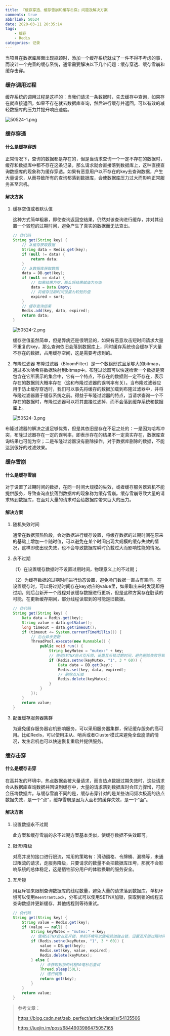 ```yaml
---
title: 『缓存穿透、缓存雪崩和缓存击穿』问题及解决方案
comments: true
abbrlink: 50524
date: 2020-03-11 20:35:14
tags: 
	- 缓存
	- Redis
categories: 记录
---
```


当项目在数据库层面出现瓶颈时，添加一个缓存系统就成了一件不得不考虑的事，而设计一个完善的缓存系统，通常需要解决以下几个问题：缓存穿透、缓存雪崩和缓存击穿。

<!--more-->

### 缓存调用过程

缓存系统的调用过程是这样的：当我们请求一条数据时，先去缓存中查询，如果存在就直接返回，如果不存在就去数据库查询，然后进行缓存并返回，可以有效的减轻数据库的压力并提升响应速度。

![50524-1.png](https://i.loli.net/2020/08/19/oUZGJqEHtsuTRv2.png)

### 缓存穿透

#### 什么是缓存穿透

正常情况下，查询的数据都是存在的，但是当请求查询一个一定不存在的数据时，缓存和数据库中都不存在这条记录，那么请求就会直接落到数据库上，这种直接查询数据库的现象称为缓存穿透。如果有恶意用户以不存在的key去查询数据，产生大量请求，从而导致所有的查询都落到数据库，会使数据库压力过大而影响正常服务甚至宕机。

#### 解决方案

1. 缓存空值或者默认值

   这种方式简单粗暴，即使查询返回空结果，仍然对该查询进行缓存，并对其设置一个较短的过期时间，避免产生了真实的数据而无法查出。

   ```java
   // 伪代码
   String get(String key) {
       // 从缓存获取数据
       String data = Redis.get(key);
       if (null != data) {
           return data;
       }
       // 从数据库获取数据
       data = DB.get(key);
       if (null == data) {
           // 如果结果为空，那么将结果赋值为空值
           data = Data.Empty;
           // 将缓存过期时间设置为较短的值
           expired = sort;
       }
       // 缓存查询结果
       Redis.add(key, data, expired);
       return data;
   }
   ```

   ![50524-2.png](https://i.loli.net/2020/08/19/ej3OYuFHgrmXSWd.png)

   缓存空值虽然简单，但是弊病还是很明显的，如果有恶意攻击短时间请求大量不重复的key，那么查询依旧会落到数据库上，同时缓存系统也会缓存下大量不存在的数据，占用缓存空间，这是需要考虑到的。

2. 布隆过滤器
    布隆过滤器（BloomFilter）是一个数组形式且足够大的bitmap，通过多次哈希将数据映射到bitmap中。布隆过滤器可以快速检索一个数据是否包含在它所表示的集合中，它有一个特点，不存在的数据则一定不存在，表示存在的数据则大概率存在（这和布隆过滤器的误判率有关）。当布隆过滤器应用于防止缓存穿透时，我们可以事先将缓存的数据加载到布隆过滤器中，并将布隆过滤器置于缓存系统之前。得益于布隆过滤器的特点，当请求查询一个不存在的数据时，布隆过滤器可以将其直接过滤掉，而不会落到缓存系统和数据库上。
    
    ![50524-3.png](https://i.loli.net/2020/08/19/J348OIs7rLNgbjq.png)

布隆过滤器的解决之道足够优秀，但是其依旧是存在不足之处的：一是因为哈希冲突，布隆过滤器存在一定的误判率，即表示存在的结果不一定真实存在，数据库查询结果也可能为空；二是布隆过滤器没有删除操作，对于数据库删除的数据，不能达到很好的过滤效果。

### 缓存雪崩

#### 什么是缓存雪崩

对于设置了过期时间的数据，在同一时间大规模的失效，或者缓存服务器宕机不能提供服务，导致查询直接落到数据库的现象称为缓存雪崩。缓存雪崩导致大量的请求转到数据库，在面对大量的请求时会给数据库带来巨大的压力。

#### 解决方案

1. 随机失效时间

   通常在数据预热阶段，会对数据进行缓存设置，将缓存数据的过期时间在原来的基础上增加一个随时值，可以避免在某个时间出现大规模的缓存失效的情况，这样即使出现失效，也不会导致数据库瞬时负载过大而影响性能的情况。

2. 永不过期

   （1）在设置缓存数据时不设置过期时间，物理意义上的不过期；

   （2）为缓存数据的过期时间进行动态设置，避免冷门数据一直占有空间。在设置缓存时，可以将过期时间存在key对应的value里，如果取出来时发现即将过期，则后台新开一个线程对该缓存数据进行更新，但是这种方案存在脏读的可能，在更新缓存期间，部分线程读取到的可能是旧数据。
   
   ```java
   // 伪代码
   String get(String key) {
       Data data = Redis.get(key);
       String value = data.getValue();
       long timeout = data.getTimeout();
       if (timeout <= System.currentTimeMillis()) {
           // 后台异步更新
           ThreadPool.execute(new Runnable() {
               public void run() {
                   String keyMutex = "mutex:" + key;
                   // 使用SETNX抢占互斥锁，设置互斥锁过期时间，避免删除失败导致锁无法释放
                   if (Redis.setnx(keyMutex, "1", 3 * 60)) {
                       Data data = DB.get(key);
                       Redis.set(key, data, expired);
                       // 删除互斥锁
                       Redis.delete(keyMutex);
                   }
               }
           });
       }
       return value;
   }
   ```
   
3. 配置缓存服务器集群

   为避免缓存服务器宕机影响服务，可以采用服务器集群，保证缓存服务的高可用。比如Redis，可以使用主从、哨兵或者Cluster模式来避免全盘崩溃的情况，发生宕机也可以快速恢复重启并提供服务。

### 缓存击穿

#### 什么是缓存击穿

在高并发的环境中，热点数据会被大量请求，而当热点数据过期失效时，这些请求会从数据库查询数据并回设到缓存中，大量的请求落到数据库时会压力骤增，可能会压垮数据库。与缓存雪崩不同的是，缓存击穿针对的是某些访问频次极高的热点数据失效，是一个“点”，缓存雪崩是因为大面积的缓存失效，是一个“面”。

#### 解决方案

1. 设置数据永不过期

   此方案和缓存雪崩的永不过期方案基本类似，使缓存数据不失效即可。
   
2. 限流/降级

   对高并发的接口进行限流，常用的策略有：滑动窗格、令牌桶、漏桶等，未通过限流的请求，走服务降级，只要请求的数量不会把数据库压垮，那就不会影响系统的总体稳定，这是牺牲部分用户的体验换取的服务安全。

3. 互斥锁

   用互斥锁来限制查询数据库的线程数量，避免大量的请求落到数据库，单机环境可以使用`ReentrantLock`，分布式可以使用SETNX加锁，获取到锁的线程去查询数据并更新缓存，其他线程则等待重试。

   ```java
   // 伪代码
   String get(String key) {
       String value = Redis.get(key);
       if (value == null) {
           String keyMutex = "mutex:" + key;
           // 使用SETNX抢占互斥锁，单机环境可以使用其他独占锁，设置互斥锁过期时间，避免删除失败导致无法释放
           if (Redis.setnx(keyMutex, "1", 3 * 60)) {
               value = DB.get(key);
               Redis.set(key, value, expired);
               Redis.delete(keyMutex);
           } else {
               // 未获取到锁的线程50毫秒后重试
               Thread.sleep(50L);
               // 递归调用
               return get(key);
           }
       }
       return value;
   }
   ```

> 参考文章：
>
> https://blog.csdn.net/zeb_perfect/article/details/54135506
>
> https://juejin.im/post/6844903986475057165